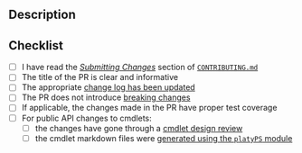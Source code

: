 <!-- DO NOT DELETE THIS TEMPLATE -->

## Description

<!-- Please add a brief description of the changes made in this PR -->

## Checklist

- [ ] I have read the [_Submitting Changes_](https://github.com/Azure/azure-powershell/blob/preview/CONTRIBUTING.md#making-changes) section of [`CONTRIBUTING.md`](https://github.com/Azure/azure-powershell/blob/preview/CONTRIBUTING.md)
- [ ] The title of the PR is clear and informative
- [ ] The appropriate [change log has been updated](https://github.com/Azure/azure-powershell/blob/preview/CONTRIBUTING.md#updating-the-change-log)
- [ ] The PR does not introduce [breaking changes](https://github.com/Azure/azure-powershell/blob/preview/documentation/breaking-changes/breaking-changes-definition.md)
- [ ] If applicable, the changes made in the PR have proper test coverage
- [ ] For public API changes to cmdlets:
    - [ ] the changes have gone through a [cmdlet design review](https://github.com/Azure/azure-powershell-cmdlet-review-pr)
    - [ ] the cmdlet markdown files were [generated using the `platyPS` module](https://github.com/Azure/azure-powershell/blob/preview/documentation/development-docs/help-generation.md)